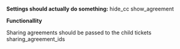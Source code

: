 **Settings should actually do something:**
hide_cc
show_agreement

**Functionallity**

Sharing agreements should be passed to the child tickets
sharing_agreement_ids